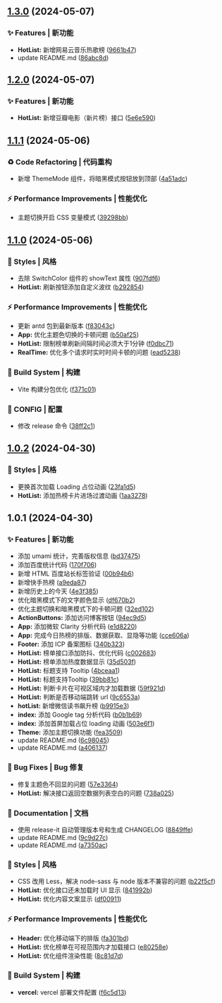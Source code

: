 

## [1.3.0](https://github.com/baiwumm/react-daily-hot/compare/1.2.0...1.3.0) (2024-05-07)


### ✨ Features | 新功能

* **HotList:** 新增网易云音乐热歌榜 ([9661b47](https://github.com/baiwumm/react-daily-hot/commit/9661b47ab37478f7d117aadad314fe45167c9292))
* update README.md ([86abc8d](https://github.com/baiwumm/react-daily-hot/commit/86abc8d5a6d5cdb1e25852c2db749c3858a1996e))

## [1.2.0](https://github.com/baiwumm/react-daily-hot/compare/1.1.1...1.2.0) (2024-05-07)


### ✨ Features | 新功能

* **HotList:** 新增豆瓣电影（新片榜）接口 ([5e6e590](https://github.com/baiwumm/react-daily-hot/commit/5e6e590017d849debfe2db6bc24d13c05d9c601e))

## [1.1.1](https://github.com/baiwumm/react-daily-hot/compare/1.1.0...1.1.1) (2024-05-06)


### ♻ Code Refactoring | 代码重构

* 新增 ThemeMode 组件，将暗黑模式按钮放到顶部 ([4a51adc](https://github.com/baiwumm/react-daily-hot/commit/4a51adc9ab317bbbce16334b8bbb8ec8367ccc1a))


### ⚡ Performance Improvements | 性能优化

* 主题切换开启 CSS 变量模式 ([39298bb](https://github.com/baiwumm/react-daily-hot/commit/39298bba71f6fda6479b5352eb9b1007e5ba318c))

## [1.1.0](https://github.com/baiwumm/react-daily-hot/compare/1.0.2...1.1.0) (2024-05-06)


### 💄 Styles | 风格

* 去除 SwitchColor 组件的 showText 属性 ([907fdf6](https://github.com/baiwumm/react-daily-hot/commit/907fdf6946b7beb94616f78005866d9f2b712ea4))
* **HotList:** 刷新按钮添加自定义波纹 ([b292854](https://github.com/baiwumm/react-daily-hot/commit/b292854f0790be1eb1e62420725f5f5accbaa125))


### ⚡ Performance Improvements | 性能优化

* 更新 antd 包到最新版本 ([f83043c](https://github.com/baiwumm/react-daily-hot/commit/f83043cd2ee1e9fcb682a349eac1618bd266f767))
* **App:** 优化主题色切换的卡顿问题 ([b50af25](https://github.com/baiwumm/react-daily-hot/commit/b50af25f3fab4c0d432374ce7a75c64e49b52c61))
* **HotList:** 限制榜单刷新间隔时间必须大于1分钟 ([f0dbc71](https://github.com/baiwumm/react-daily-hot/commit/f0dbc71142e07c96d635d014949979274f3e5fea))
* **RealTime:** 优化多个请求时实时时间卡顿的问题 ([ead5238](https://github.com/baiwumm/react-daily-hot/commit/ead52388ae21f7c79c28ced89475e5cc931b42ac))


### 👷‍ Build System | 构建

* Vite 构建分包优化 ([f371c01](https://github.com/baiwumm/react-daily-hot/commit/f371c011e739620343928d25a88ba45eaf2328e9))


### 🔨 CONFIG | 配置

* 修改 release 命令 ([38ff2c1](https://github.com/baiwumm/react-daily-hot/commit/38ff2c173959aaefa6b0b03b807766d58027f912))

## [1.0.2](https://github.com/baiwumm/react-daily-hot/compare/1.0.1...1.0.2) (2024-04-30)


### 💄 Styles | 风格

* 更换首次加载 Loading 占位动画 ([23fa1d5](https://github.com/baiwumm/react-daily-hot/commit/23fa1d5183a8c87702c86006cb29ab5221e5b413))
* **HotList:** 添加热榜卡片进场过渡动画 ([1aa3278](https://github.com/baiwumm/react-daily-hot/commit/1aa3278d814a4b58ee9a07db0715a3d61144fc28))

## 1.0.1 (2024-04-30)


### ✨ Features | 新功能

* 添加 umami 统计，完善版权信息 ([bd37475](https://github.com/baiwumm/react-daily-hot/commit/bd37475adeb6773d8ffea32ee4a8bfdc4c3ae5ed))
* 添加百度统计代码 ([170f706](https://github.com/baiwumm/react-daily-hot/commit/170f70624ab8281d88a13b47e50d16e6643e28b0))
* 新增 HTML 百度站长标签验证 ([00b94b6](https://github.com/baiwumm/react-daily-hot/commit/00b94b69561eeb82c63362db6bb550942eddffd0))
* 新增快手热榜 ([a9eda87](https://github.com/baiwumm/react-daily-hot/commit/a9eda872d188d56ea8298167b3f96fbdf40a0707))
* 新增历史上的今天 ([4e3f385](https://github.com/baiwumm/react-daily-hot/commit/4e3f3851eee9f3c2c919f6a8ac3157da2a436613))
* 优化暗黑模式下的文字颜色显示 ([df670b2](https://github.com/baiwumm/react-daily-hot/commit/df670b2aca862c9820cb5c73b0d893123f20ca18))
* 优化主题切换和暗黑模式下的卡顿问题 ([32ed102](https://github.com/baiwumm/react-daily-hot/commit/32ed10267fe61875161023dc135aebc8c5aff9d5))
* **ActionButtons:** 添加访问博客按钮 ([94ec9d5](https://github.com/baiwumm/react-daily-hot/commit/94ec9d5445c119562e23aacac2eee5a0b4127dd4))
* **App:** 添加微软 Clarity 分析代码 ([e1d8220](https://github.com/baiwumm/react-daily-hot/commit/e1d8220aa212d428dc700284a80f8a18da166257))
* **App:** 完成今日热榜的排版、数据获取、显隐等功能 ([cce606a](https://github.com/baiwumm/react-daily-hot/commit/cce606a2abbb2207ee379b64a5d98686b98a3698))
* **Footer:** 添加 ICP 备案图标 ([340b323](https://github.com/baiwumm/react-daily-hot/commit/340b323530173eaa534c7a4eecee71016feb984f))
* **HotList:** 榜单接口添加防抖、优化代码 ([c002683](https://github.com/baiwumm/react-daily-hot/commit/c002683f7150eb40c15a2ed0952579ea667a20d1))
* **HotList:** 榜单添加热度数据显示 ([35d503f](https://github.com/baiwumm/react-daily-hot/commit/35d503fb5924a13175f99e8ec74d44509db63eeb))
* **HotList:** 标题支持 Tooltip ([4bceaa1](https://github.com/baiwumm/react-daily-hot/commit/4bceaa19797b0dc2793e719d94ab505ceb265adf))
* **HotList:** 标题支持Tooltip ([39bb81c](https://github.com/baiwumm/react-daily-hot/commit/39bb81c51739f3d59208023ebdc6db0f965325f6))
* **HotList:** 判断卡片在可视区域内才加载数据 ([59f921d](https://github.com/baiwumm/react-daily-hot/commit/59f921d028ad05f8b8bb40a723d454aa17b98fbb))
* **HotList:** 判断是否移动端跳转 url ([9c6553a](https://github.com/baiwumm/react-daily-hot/commit/9c6553a0cbfe180a367bc29dd62a8aa8c9c47d2c))
* **hotList:** 新增微信读书飙升榜 ([b9915e3](https://github.com/baiwumm/react-daily-hot/commit/b9915e3c8d2011d9ebc837d296c617b6f5d4657e))
* **index:** 添加 Google tag 分析代码 ([b0b1b69](https://github.com/baiwumm/react-daily-hot/commit/b0b1b695dc9441f4ed292203ace145e5e7256d2a))
* **index:** 添加首屏加载占位 loading 动画 ([503e6f1](https://github.com/baiwumm/react-daily-hot/commit/503e6f17956be9963a0f937d83c9ff899506a90c))
* **Theme:** 添加主题切换功能 ([fea3509](https://github.com/baiwumm/react-daily-hot/commit/fea350929ca405214c6f32c6d6b92e90e40a736a))
* update README.md ([6c98045](https://github.com/baiwumm/react-daily-hot/commit/6c980455c6e8cdd524e3b4e65e3094e8886e1edf))
* update README.md ([a406137](https://github.com/baiwumm/react-daily-hot/commit/a4061375445099f5537f551faf3a084dd8e769ef))


### 🐛 Bug Fixes | Bug 修复

* 修复主题色不回显的问题 ([57e3364](https://github.com/baiwumm/react-daily-hot/commit/57e336459639f8c35da6d73dcf5361cad0a9f844))
* **HotList:** 解决接口返回空数据列表空白的问题 ([738a025](https://github.com/baiwumm/react-daily-hot/commit/738a025eb79021e14a368d10849f4eb603f095d1))


### 📝 Documentation | 文档

* 使用 release-it 自动管理版本号和生成 CHANGELOG ([8849ffe](https://github.com/baiwumm/react-daily-hot/commit/8849ffea092808b96aa0748bdb33ddae09e7986a))
* update README.md ([9c9d27c](https://github.com/baiwumm/react-daily-hot/commit/9c9d27c909b6a1fa520948cb988d25b571ea5fa9))
* update README.md ([a7350ac](https://github.com/baiwumm/react-daily-hot/commit/a7350ac7e933cb930957df48d80cda00da9c1847))


### 💄 Styles | 风格

* CSS 改用 Less，解决 node-sass 与 node 版本不兼容的问题 ([b22f5cf](https://github.com/baiwumm/react-daily-hot/commit/b22f5cf8dc044d59812d3f894a9cfec1e93f70ba))
* **HotList:** 优化接口还未加载时 UI 显示 ([841992b](https://github.com/baiwumm/react-daily-hot/commit/841992b8d60b89892bec371f769afcd0988f52ea))
* **HotList:** 优化内容文案显示 ([df00911](https://github.com/baiwumm/react-daily-hot/commit/df009115f020f4f12c77fcb1fceb572cb89027b0))


### ⚡ Performance Improvements | 性能优化

* **Header:** 优化移动端下的排版 ([fa301bd](https://github.com/baiwumm/react-daily-hot/commit/fa301bdfbf726d75928681504c831f454a263e3b))
* **HotList:** 优化榜单在可视范围内才加载接口 ([e80258e](https://github.com/baiwumm/react-daily-hot/commit/e80258ed89e47756d9cc9b2d47f6cb4635c2ad1c))
* **HotList:** 优化组件渲染性能 ([8c81d7d](https://github.com/baiwumm/react-daily-hot/commit/8c81d7df4b2abfbfbf9b4c1620b2177b49315c90))


### 👷‍ Build System | 构建

* **vercel:** vercel 部署文件配置 ([f6c5d13](https://github.com/baiwumm/react-daily-hot/commit/f6c5d13cdd190bf461f3856c4d1b40d292b460ee))
